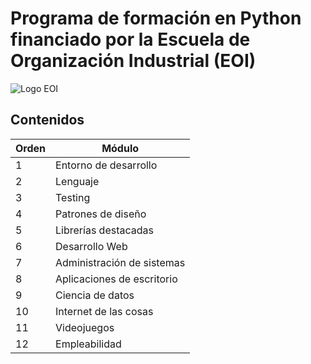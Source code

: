 # Programa de formación en Python financiado por la Escuela de Organización Industrial (EOI)

![Logo EOI](logo-eoi.png)

## Contenidos

Orden | Módulo
--- | ---
1 | Entorno de desarrollo
2 | Lenguaje
3 | Testing
4 | Patrones de diseño
5 | Librerías destacadas
6 | Desarrollo Web
7 | Administración de sistemas
8 | Aplicaciones de escritorio
9 | Ciencia de datos
10 | Internet de las cosas
11 | Videojuegos
12 | Empleabilidad

